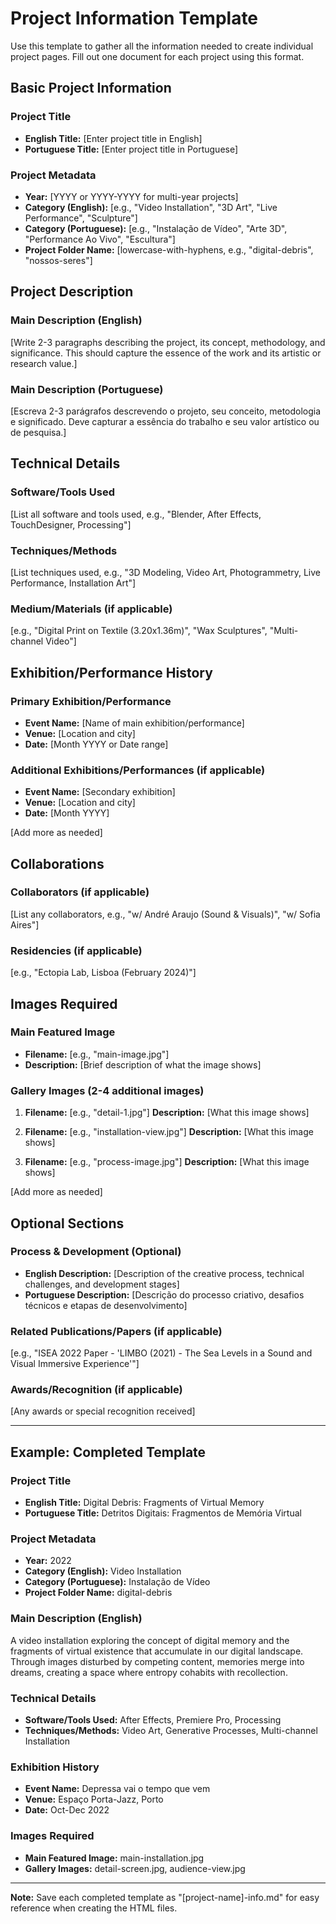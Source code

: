 # Project Information Template

Use this template to gather all the information needed to create individual project pages. Fill out one document for each project using this format.

## Basic Project Information

### Project Title
- **English Title:** [Enter project title in English]
- **Portuguese Title:** [Enter project title in Portuguese]

### Project Metadata
- **Year:** [YYYY or YYYY-YYYY for multi-year projects]
- **Category (English):** [e.g., "Video Installation", "3D Art", "Live Performance", "Sculpture"]
- **Category (Portuguese):** [e.g., "Instalação de Vídeo", "Arte 3D", "Performance Ao Vivo", "Escultura"]
- **Project Folder Name:** [lowercase-with-hyphens, e.g., "digital-debris", "nossos-seres"]

## Project Description

### Main Description (English)
[Write 2-3 paragraphs describing the project, its concept, methodology, and significance. This should capture the essence of the work and its artistic or research value.]

### Main Description (Portuguese)
[Escreva 2-3 parágrafos descrevendo o projeto, seu conceito, metodologia e significado. Deve capturar a essência do trabalho e seu valor artístico ou de pesquisa.]

## Technical Details

### Software/Tools Used
[List all software and tools used, e.g., "Blender, After Effects, TouchDesigner, Processing"]

### Techniques/Methods
[List techniques used, e.g., "3D Modeling, Video Art, Photogrammetry, Live Performance, Installation Art"]

### Medium/Materials (if applicable)
[e.g., "Digital Print on Textile (3.20x1.36m)", "Wax Sculptures", "Multi-channel Video"]

## Exhibition/Performance History

### Primary Exhibition/Performance
- **Event Name:** [Name of main exhibition/performance]
- **Venue:** [Location and city]
- **Date:** [Month YYYY or Date range]

### Additional Exhibitions/Performances (if applicable)
- **Event Name:** [Secondary exhibition]
- **Venue:** [Location and city] 
- **Date:** [Month YYYY]

[Add more as needed]

## Collaborations

### Collaborators (if applicable)
[List any collaborators, e.g., "w/ André Araujo (Sound & Visuals)", "w/ Sofia Aires"]

### Residencies (if applicable)
[e.g., "Ectopia Lab, Lisboa (February 2024)"]

## Images Required

### Main Featured Image
- **Filename:** [e.g., "main-image.jpg"]
- **Description:** [Brief description of what the image shows]

### Gallery Images (2-4 additional images)
1. **Filename:** [e.g., "detail-1.jpg"]
   **Description:** [What this image shows]

2. **Filename:** [e.g., "installation-view.jpg"]
   **Description:** [What this image shows]

3. **Filename:** [e.g., "process-image.jpg"]
   **Description:** [What this image shows]

[Add more as needed]

## Optional Sections

### Process & Development (Optional)
- **English Description:** [Description of the creative process, technical challenges, and development stages]
- **Portuguese Description:** [Descrição do processo criativo, desafios técnicos e etapas de desenvolvimento]

### Related Publications/Papers (if applicable)
[e.g., "ISEA 2022 Paper - 'LIMBO (2021) - The Sea Levels in a Sound and Visual Immersive Experience'"]

### Awards/Recognition (if applicable)
[Any awards or special recognition received]

---

## Example: Completed Template

### Project Title
- **English Title:** Digital Debris: Fragments of Virtual Memory
- **Portuguese Title:** Detritos Digitais: Fragmentos de Memória Virtual

### Project Metadata
- **Year:** 2022
- **Category (English):** Video Installation
- **Category (Portuguese):** Instalação de Vídeo
- **Project Folder Name:** digital-debris

### Main Description (English)
A video installation exploring the concept of digital memory and the fragments of virtual existence that accumulate in our digital landscape. Through images disturbed by competing content, memories merge into dreams, creating a space where entropy cohabits with recollection.

### Technical Details
- **Software/Tools Used:** After Effects, Premiere Pro, Processing
- **Techniques/Methods:** Video Art, Generative Processes, Multi-channel Installation

### Exhibition History
- **Event Name:** Depressa vai o tempo que vem
- **Venue:** Espaço Porta-Jazz, Porto
- **Date:** Oct-Dec 2022

### Images Required
- **Main Featured Image:** main-installation.jpg
- **Gallery Images:** detail-screen.jpg, audience-view.jpg

---

**Note:** Save each completed template as "[project-name]-info.md" for easy reference when creating the HTML files.